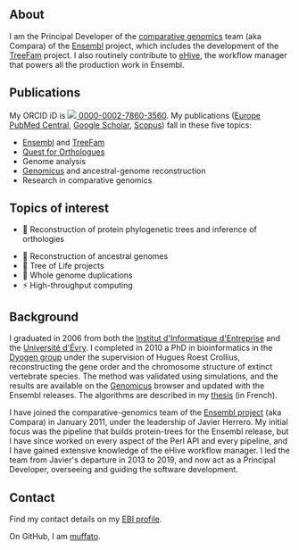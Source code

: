 ## About

I am the Principal Developer of the [comparative
genomics](http://www.ensembl.org/info/docs/compara/index.html) team (aka
Compara) of the [Ensembl](http://www.ensembl.org) project, which
includes the development of the [TreeFam](http://treefam.org/) project.
I also routinely contribute to
[eHive](https://ensembl-hive.readthedocs.io), the workflow manager that
powers all the production work in Ensembl.

## Publications

My ORCID iD is
[![](https://orcid.org/sites/default/files/images/orcid_16x16.png)
0000-0002-7860-3560](http://europepmc.org/authors/0000-0002-7860-3560).
My publications ([Europe PubMed
Central](http://europepmc.org/search?query=AUTHORID:0000-0002-7860-3560&sortby=Date),
[Google Scholar](https://scholar.google.com/citations?user=CAik9V8AAAAJ),
[Scopus](https://www.scopus.com/authid/detail.uri?authorId=23485883100))
fall in these five topics:

* [Ensembl](http://www.ensembl.org) and [TreeFam](http://www.treefam.org)
* [Quest for Orthologues](https://questfororthologs.org)
* Genome analysis
* [Genomicus](http://www.dyogen.ens.fr/genomicus/) and ancestral-genome reconstruction
* Research in comparative genomics

## Topics of interest

- &#x1F52D; Reconstruction of protein phylogenetic trees and inference of
  orthologies
* &#x1F52E; Reconstruction of ancestral genomes
* &#x1F333; Tree of Life projects
* &#x1F465; Whole genome duplications
* &#x26A1; High-throughput computing

## Background

I graduated in 2006 from both the [Institut d\'Informatique
d\'Entreprise](http://www.ensiie.fr) and the [Université
d\'Évry](http://www.univ-evry.fr/). I completed in 2010 a PhD in
bioinformatics in the [Dyogen
group](http://www.biologie.ens.fr/dyogen/?lang=en) under the supervision
of Hugues Roest Crollius, reconstructing the gene order and the
chromosome structure of extinct vertebrate species. The method was
validated using simulations, and the results are available on the
[Genomicus](http://www.dyogen.ens.fr/genomicus/) browser and updated
with the Ensembl releases. The algorithms are described in my
[thesis](http://hal.archives-ouvertes.fr/docs/00/55/21/38/PDF/these.pdf)
(in French).

I have joined the comparative-genomics team of the [Ensembl
project](http://www.ensembl.org) (aka Compara) in January 2011, under
the leadership of Javier Herrero. My initial focus was the pipeline that
builds protein-trees for the Ensembl release, but I have since worked on
every aspect of the Perl API and every pipeline, and I have gained
extensive knowledge of the eHive workflow manager. I led the team from
Javier\'s departure in 2013 to 2019, and now act as a Principal Developer,
overseeing and guiding the software development.

## Contact

Find my contact details on my [EBI profile](https://www.ebi.ac.uk/about/people/matthieu-muffato).

On GitHub, I am [muffato](https://github.com/muffato).

